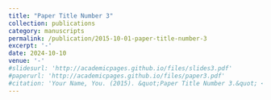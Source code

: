 ```yaml
---
title: "Paper Title Number 3"
collection: publications
category: manuscripts
permalink: /publication/2015-10-01-paper-title-number-3
excerpt: '-'
date: 2024-10-10
venue: '-'
#slidesurl: 'http://academicpages.github.io/files/slides3.pdf'
#paperurl: 'http://academicpages.github.io/files/paper3.pdf'
#citation: 'Your Name, You. (2015). &quot;Paper Title Number 3.&quot; <i>Journal 1</i>. 1(3).'
---
```


